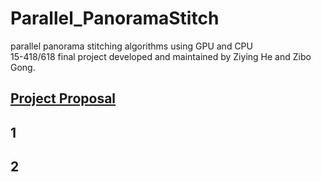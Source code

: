 # Parallel_PanoramaStitch   
parallel panorama stitching algorithms using GPU and CPU     
15-418/618 final project developed and maintained by Ziying He and Zibo Gong.
## [Project Proposal](https://zibog98.github.io/ParaPanoStitch/)
## 1
## 2
